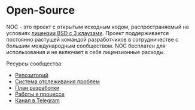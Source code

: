 # Open-Source

NOC - это проект с открытым исходным кодом, распространяемый на условиях [лицензии BSD с 3 клаузами](../license/index.md). Проект поддерживается постоянно растущей командой разработчиков в сотрудничестве с большим международным сообществом. NOC бесплатен для использования и не включает в себя лицензионные расходы.

Ресурсы сообщества:

* [Репозиторий](https://code.getnoc.com/noc/noc)
* [Система отслеживания проблем](https://code.getnoc.com/noc/noc/issues)
* [План разработки](https://code.getnoc.com/noc/noc/milestones)
* [Работы в процессе](https://code.getnoc.com/noc/noc/merge_requests)
* <i class="fa fa-telegram"></i> [Канал в Telegram](https://t.me/nocproject)
